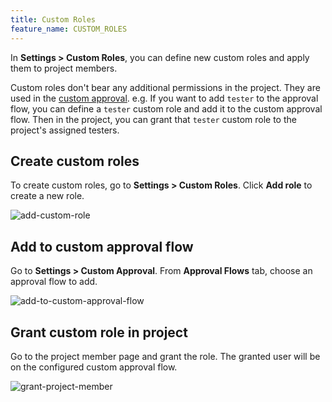```yaml
---
title: Custom Roles
feature_name: CUSTOM_ROLES
---
```


<TutorialBlock url="/docs/tutorials/how-to-manage-roles" title="How to Manage Roles" />

In **Settings > Custom Roles**, you can define new custom roles and apply them to project members.

Custom roles don't bear any additional permissions in the project. They are used in the [custom approval](/docs/administration/custom-approval). e.g. If you want to add `tester` to the approval flow, you can define a `tester` custom role and
add it to the custom approval flow. Then in the project, you can grant that `tester` custom role to the project's
assigned testers.

## Create custom roles

To create custom roles, go to **Settings > Custom Roles**. Click **Add role** to create a new role.

![add-custom-role](/content/docs/administration/custom-roles/add-custom-role.webp)

## Add to custom approval flow

Go to **Settings > Custom Approval**. From **Approval Flows** tab, choose an approval flow to add.

![add-to-custom-approval-flow](/content/docs/administration/custom-roles/add-to-custom-approval-flow.webp)

## Grant custom role in project

Go to the project member page and grant the role. The granted user will be on the configured
custom approval flow.

![grant-project-member](/content/docs/administration/custom-roles/grant-project-member.webp)
